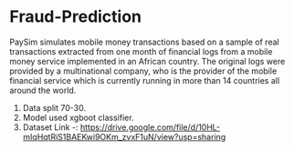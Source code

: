 # Fraud-Prediction
PaySim simulates mobile money transactions based on a sample of real transactions extracted from one month of financial logs from a mobile money service implemented in an African country. The original logs were provided by a multinational company, who is the provider of the mobile financial service which is currently running in more than 14 countries all around the world.
  1. Data split 70-30.
  2. Model used xgboot classifier.
  3. Dataset Link -: https://drive.google.com/file/d/10HL-mIqHqtRiS1BAEKwi9OKm_zvxF1uN/view?usp=sharing
